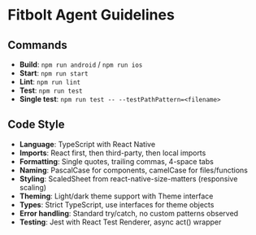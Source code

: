 # Fitbolt Agent Guidelines

## Commands

-   **Build**: `npm run android` / `npm run ios`
-   **Start**: `npm run start`
-   **Lint**: `npm run lint`
-   **Test**: `npm run test`
-   **Single test**: `npm run test -- --testPathPattern=<filename>`

## Code Style

-   **Language**: TypeScript with React Native
-   **Imports**: React first, then third-party, then local imports
-   **Formatting**: Single quotes, trailing commas, 4-space tabs
-   **Naming**: PascalCase for components, camelCase for files/functions
-   **Styling**: ScaledSheet from react-native-size-matters (responsive scaling)
-   **Theming**: Light/dark theme support with Theme interface
-   **Types**: Strict TypeScript, use interfaces for theme objects
-   **Error handling**: Standard try/catch, no custom patterns observed
-   **Testing**: Jest with React Test Renderer, async act() wrapper
